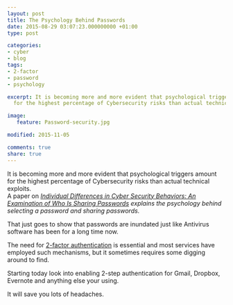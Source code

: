 ```yaml
---
layout: post
title: The Psychology Behind Passwords
date: 2015-08-29 03:07:23.000000000 +01:00
type: post

categories:
- cyber
- blog
tags:
- 2-factor
- password
- psychology

excerpt: It is becoming more and more evident that psychological triggers amount
  for the highest percentage of Cybersecurity risks than actual technical exploits.

image:
   feature: Password-security.jpg

modified: 2015-11-05

comments: true
share: true
---
```


<p>It is becoming more and more evident that psychological triggers amount for the highest percentage of Cybersecurity risks than actual technical exploits.<br />
A paper on <em><a rel="attachment wp-att-298" href="http://static1.squarespace.com/static/562005d9e4b053a5136bfb77/56200709e4b065725940b633/56200715e4b065725940b867/1444939541799/?format=original">Individual Differences in Cyber Security Behaviors: An Examination of Who Is Sharing Passwords</a> explains the psychology behind selecting a password and sharing passwords.</em></p>
<p>That just goes to show that passwords are inundated just like Antivirus software has been for a long time now.</p>
<p>The need for <a href="https://en.wikipedia.org/wiki/Two-factor_authentication">2-factor authentication</a> is essential and most services have employed such mechanisms, but it sometimes requires some digging around to find.</p>
<p>Starting today look into enabling 2-step authentication for Gmail, Dropbox, Evernote and anything else your using.</p>
<p>It will save you lots of headaches.</p>
